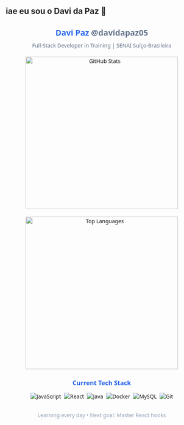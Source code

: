 ## iae eu sou o Davi da Paz 👋

<!--
Sou um estudante de Análise e Desenvolvimento de Sistemas (ADS) no SENAI Suíço-Brasileira �️ e atualmente estou no 3º semestre 📚. Com apenas 17 anos 🎯, já estou mergulhando no mundo da programação para me tornar um desenvolvedor full-stack 💻🚀.

🛠️ Habilidades e Tecnologias em Estudo
🌐 Front-end
JavaScript (ES6+) 🟨

React.js ⚛️ (Hooks, Componentes, Context API)

HTML5 & CSS3 🎨 (Responsividade, Flexbox, Grid)

🔙 Back-end & Banco de Dados
Java ☕ (POO, Spring Boot em breve)

MySQL 🐬 (Modelagem de Dados, Consultas SQL)

🛠️ DevOps & Ferramentas
Docker 🐳 (Contêinerização, Docker Compose)

Além disso, estou sempre aprimorando meus conhecimentos em:

Git/GitHub 📜

Metodologias Ágeis (Scrum) 🏃‍♂️

Boas Práticas de Código ✨

🎯 Objetivos
Meu foco é me tornar um dev full-stack competente, dominando tanto front-end quanto back-end, e entendendo como tudo se integra na prática. Quero contribuir para projetos incríveis e aprender cada vez mais!..
-->
<div align="center" style="font-family: 'Segoe UI', sans-serif">
  
  <!-- Animated Header -->
  <h2 style="color: #2563eb; margin-bottom: 10px;">
    <span style="display: inline-block">
      Davi Paz <span style="color: #64748b">@davidapaz05</span>
    </span>
  </h2>
  
  <!-- Subtitle -->
  <p style="color: #64748b; margin-top: 0; margin-bottom: 20px;">
    Full-Stack Developer in Training | SENAI Suíço-Brasileira
  </p>

  <!-- Stats Cards -->
  <div style="display: flex; flex-wrap: wrap; justify-content: center; gap: 15px; margin-bottom: 20px;">
    <!-- Main Stats -->
    <img src="https://github-readme-stats.vercel.app/api?username=davidapaz05&show_icons=true&count_private=true&theme=transparent&hide_border=true&bg_color=00000000&title_color=2563eb&icon_color=2563eb&text_color=64748b" alt="GitHub Stats" width="400" />
    

  </div>

  <!-- Languages -->
  <img src="https://github-readme-stats.vercel.app/api/top-langs/?username=davidapaz05&layout=compact&theme=transparent&hide_border=true&bg_color=00000000&title_color=2563eb&text_color=64748b&hide=html,css" alt="Top Languages" width="400" />

  <!-- Tech Stack -->
  <h3 style="color: #2563eb; margin: 25px 0 15px 0;">Current Tech Stack</h3>
  <div style="display: flex; flex-wrap: wrap; justify-content: center; gap: 8px; margin-bottom: 20px;">
    <img src="https://img.shields.io/badge/JavaScript-F7DF1E?style=flat-square&logo=javascript&logoColor=black" alt="JavaScript">
    <img src="https://img.shields.io/badge/React-61DAFB?style=flat-square&logo=react&logoColor=black" alt="React">
    <img src="https://img.shields.io/badge/Java-007396?style=flat-square&logo=java&logoColor=white" alt="Java">
    <img src="https://img.shields.io/badge/Docker-2496ED?style=flat-square&logo=docker&logoColor=white" alt="Docker">
    <img src="https://img.shields.io/badge/MySQL-4479A1?style=flat-square&logo=mysql&logoColor=white" alt="MySQL">
    <img src="https://img.shields.io/badge/Git-F05032?style=flat-square&logo=git&logoColor=white" alt="Git">
  </div>

  <!-- Footer -->
  <p style="color: #94a3b8; font-size: 14px; margin-top: 30px;">
    Learning every day • Next goal: Master React hooks
  </p>
</div>
